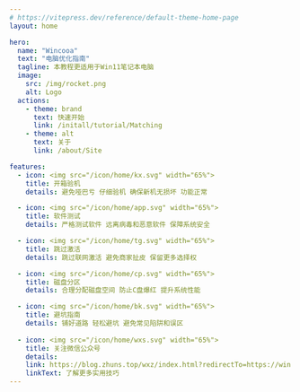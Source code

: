 ```yaml
---
# https://vitepress.dev/reference/default-theme-home-page
layout: home

hero:
  name: "Wincooa"
  text: "电脑优化指南"
  tagline: 本教程更适用于Win11笔记本电脑
  image:
    src: /img/rocket.png
    alt: Logo
  actions:
    - theme: brand
      text: 快速开始
      link: /initall/tutorial/Matching
    - theme: alt
      text: 关于
      link: /about/Site

features:
  - icon: <img src="/icon/home/kx.svg" width="65%">
    title: 开箱验机
    details: 避免哑巴亏 仔细验机 确保新机无损坏 功能正常

  - icon: <img src="/icon/home/app.svg" width="65%">
    title: 软件测试
    details: 严格测试软件 远离病毒和恶意软件 保障系统安全

  - icon: <img src="/icon/home/tg.svg" width="65%">
    title: 跳过激活
    details: 跳过联网激活 避免商家扯皮 保留更多选择权

  - icon: <img src="/icon/home/cp.svg" width="65%">
    title: 磁盘分区
    details: 合理分配磁盘空间 防止C盘爆红 提升系统性能

  - icon: <img src="/icon/home/bk.svg" width="65%">
    title: 避坑指南
    details: 铺好道路 轻松避坑 避免常见陷阱和误区
  
  - icon: <img src="/icon/home/wxs.svg" width="65%">
    title: 关注微信公众号
    details: 
    link: https://blog.zhuns.top/wxz/index.html?redirectTo=https://win.cooa.top/
    linkText: 了解更多实用技巧
---
```

